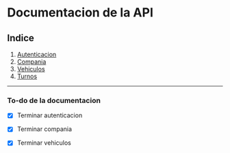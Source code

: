 # Documentacion de la API
## Indice
1. [Autenticacion](./docs/Autenticacion.md)
2. [Compania](./docs/Company.md)
3. [Vehiculos](./docs/Vehiculos.md)
4. [Turnos](./docs/Turnos.md)

---

### **To-do de la documentacion**
- [x] Terminar autenticacion
- [x] Terminar compania
- [x] Terminar vehiculos

